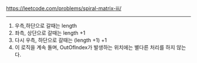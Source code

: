 https://leetcode.com/problems/spiral-matrix-iii/

---
1. 우측,하단으로 갈때는 length 
2. 좌측, 상단으로 갈때는 length +1
3. 다시 우측, 하단으로 갈때는 (length +1) +1
4. 이 로직을 계속 돌며, OutOfIndex가 발생하는 위치에는 별다른 처리를 하지 않는다.